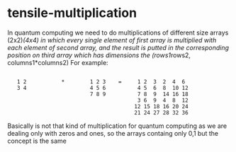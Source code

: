 # tensile-multiplication

In quantum computing we need to do multiplications of different size arrays (2x2)*(4x4) in which every single element of first array is multiplied with each element of second array, and the result is putted in the corresponding position on third array which has dimensions the (rows1*rows2, columns1*columns2)
For example:
```
             
   1 2           *        1 2 3    =     1 2  3  2  4  6
   3 4                    4 5 6          4 5  6  8  10 12
                          7 8 9          7 8  9  14 16 18
                                         3 6  9  4  8  12
                                        12 15 18 16 20 24
                                        21 24 27 28 32 36
```

Basically is not that kind of multiplication for quantum computing as we are dealing only with zeros and ones, so the arrays containg only 0,1
but the concept is the same
